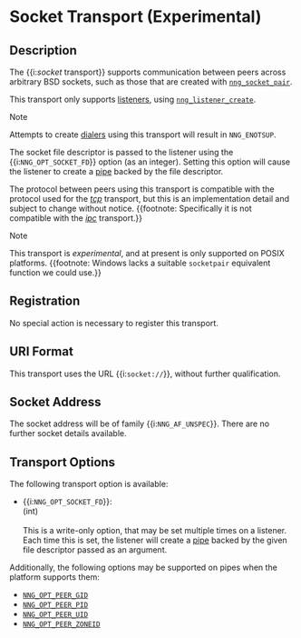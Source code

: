 # Socket Transport (Experimental)

## Description

The {{i:*socket* transport}} supports communication between
peers across arbitrary BSD sockets, such as those that are
created with [`nng_socket_pair`][nng_socket_pair].

This transport only supports [listeners][listener],
using [`nng_listener_create`][nng_listener_create].

> [!NOTE]
> Attempts to create [dialers][dialer] using this transport will result in `NNG_ENOTSUP`.

The socket file descriptor is passed to the listener using
the {{i:`NNG_OPT_SOCKET_FD`}} option (as an integer).
Setting this option will cause the listener to create a [pipe][pipe]
backed by the file descriptor.

The protocol between peers using this transport is compatible with the protocol used
for the [_tcp_][tcp] transport, but this is an implementation detail and subject to change without notice.
{{footnote: Specifically it is not compatible with the [_ipc_][ipc] transport.}}

> [!NOTE]
> This transport is _experimental_, and at present is only supported on POSIX platforms.
> {{footnote: Windows lacks a suitable `socketpair` equivalent function we could use.}}

## Registration

No special action is necessary to register this transport.

## URI Format

This transport uses the URL {{i:`socket://`}}, without further qualification.

## Socket Address

The socket address will be of family {{i:`NNG_AF_UNSPEC`}}.
There are no further socket details available.

## Transport Options

The following transport option is available:

- {{i:`NNG_OPT_SOCKET_FD`}}: \
  (int) \
  \
  This is a write-only option, that may be set multiple times on a listener.
  Each time this is set, the listener will create a [pipe][pipe] backed by the given file
  descriptor passed as an argument.

Additionally, the following options may be supported on pipes when the platform supports them:

- [`NNG_OPT_PEER_GID`][NNG_OPT_PEER_GID]
- [`NNG_OPT_PEER_PID`][NNG_OPT_PEER_PID]
- [`NNG_OPT_PEER_UID`][NNG_OPT_PEER_UID]
- [`NNG_OPT_PEER_ZONEID`][NNG_OPT_PEER_ZONEID]

[ipc]: [ipc.md]
[tcp]: [tcp.md]
[pipe]: [TODO.md]
[listener]: [TODO.md]
[dialer]: [TODO.md]
[nng_sockaddr]: [TODO.md]
[nng_listener_create]: [TODO.md]
[nng_socket_pair]: ../../api/misc.md#create-socket-pair
[NNG_OPT_LOCADDR]: [TODO.md]
[NNG_OPT_REMADDR]: [TODO.md]
[NNG_OPT_URL]: [TODO.md]
[NNG_OPT_PEER_GID]: [TODO.md]
[NNG_OPT_PEER_PID]: [TODO.md]
[NNG_OPT_PEER_UID]: [TODO.md]
[NNG_OPT_PEER_ZONEID]: [TODO.md]
